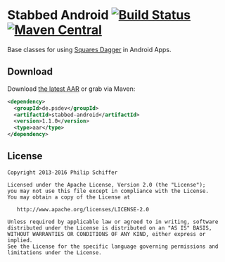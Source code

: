 Stabbed Android [![Build Status](https://ci.psdev.de/job/PSDevStabbedAndroid/badge/icon)](https://ci.psdev.de/job/PSDevStabbedAndroid/) [![Maven Central](https://maven-badges.herokuapp.com/maven-central/de.psdev/stabbed-android/badge.svg)](https://maven-badges.herokuapp.com/maven-central/de.psdev/stabbed-android)
==========

Base classes for using [Squares Dagger][1] in Android Apps.

Download
--------

Download [the latest AAR][2] or grab via Maven:

```xml
<dependency>
  <groupId>de.psdev</groupId>
  <artifactId>stabbed-android</artifactId>
  <version>1.1.0</version>
  <type>aar</type>
</dependency>
```

License
-------

    Copyright 2013-2016 Philip Schiffer

    Licensed under the Apache License, Version 2.0 (the "License");
    you may not use this file except in compliance with the License.
    You may obtain a copy of the License at

       http://www.apache.org/licenses/LICENSE-2.0

    Unless required by applicable law or agreed to in writing, software
    distributed under the License is distributed on an "AS IS" BASIS,
    WITHOUT WARRANTIES OR CONDITIONS OF ANY KIND, either express or implied.
    See the License for the specific language governing permissions and
    limitations under the License.
    
[1]: http://square.github.com/dagger/
[2]: http://repository.sonatype.org/service/local/artifact/maven/redirect?r=central-proxy&g=de.psdev&a=stabbed-android&v=LATEST
